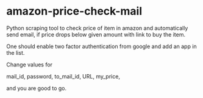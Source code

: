 # amazon-price-check-mail
Python scraping tool to check price of item in amazon and automatically send email, if price drops below given amount with link to buy the item.

One should enable two factor authentication from google and add an app in the list.

Change values for 

mail_id,
password,
to_mail_id, 
URL,
my_price,

and you are good to go.

